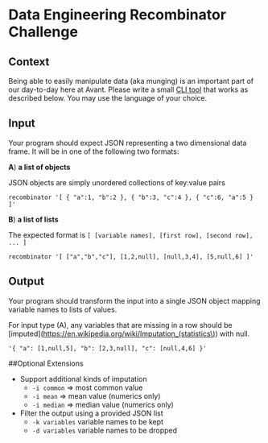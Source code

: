 # Data Engineering Recombinator Challenge
## Context
Being able to easily manipulate data (aka munging) is an important part of our day-to-day here at Avant. Please write a small [CLI tool](https://en.wikipedia.org/wiki/Command-line_interface) that works as described below. You may use the language of your choice.
## Input
Your program should expect JSON representing a two dimensional data frame. It will be in one of the following two formats:

**A**) **a list of objects**
    
  JSON objects are simply unordered collections of key:value pairs

    recombinator '[ { "a":1, "b":2 }, { "b":3, "c":4 }, { "c":6, "a":5 } ]'

**B**) **a list of lists**
    
  The expected format is `[ [variable names], [first row], [second row], ... ]`

    recombinator '[ ["a","b","c"], [1,2,null], [null,3,4], [5,null,6] ]'
## Output
Your program should transform the input into a single JSON object mapping variable names to lists of values.

For input type (A), any variables that are missing in a row should be [imputed](https://en.wikipedia.org/wiki/Imputation_(statistics\)) with null.

    '{ "a": [1,null,5], "b": [2,3,null], "c": [null,4,6] }'
##Optional Extensions
* Support additional kinds of imputation
  * `-i common` => most common value
  * `-i mean` => mean value (numerics only)
  * `-i median` => median value (numerics only)
* Filter the output using a provided JSON list
  * `-k variables` variable names to be kept
  * `-d variables` variable names to be dropped
